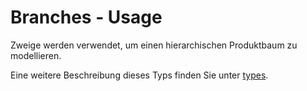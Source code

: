# Branches - Usage

Zweige werden verwendet, um einen hierarchischen Produktbaum zu modellieren.

Eine weitere Beschreibung dieses Typs finden Sie unter [types](types/branches/branch-usage.de.md).